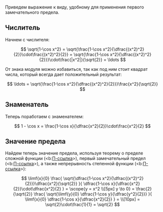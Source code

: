 Приведем выражение к виду, удобному для применения первого замечательного предела.

## Числитель

Начнем с числителя:

$$ \sqrt{1-\cos x^2} = \sqrt{\frac{1-\cos x^2}{\dfrac{(x^2)^2}{2}}\cdot\frac{(x^2)^2}{2}} = \sqrt{\frac{1-\cos x^2}{\dfrac{(x^2)^2}{2}}}\cdot\frac{|x^2|}{\sqrt{2}} = \ldots $$

От знака модуля можно избавиться, так как под ним стоит квадрат числа, который всегда дает положительный результат:

$$ \ldots = \sqrt{\frac{1-\cos x^2}{\dfrac{(x^2)^2}{2}}}\frac{x^2}{\sqrt{2}} $$

## Знаменатель

Теперь поработаем с знаменателем:

$$ 1 - \cos x = \frac{1-\cos x}{\dfrac{x^2}{2}}\cdot\frac{x^2}{2} $$

## Значение предела

Найдем теперь значение предела, используя теорему о пределе сложной функции (<b:[П-ссылка](advanced/proto/f-lim/composition)>), первый замечательный предел (<b:[П-ссылка](advanced/proto/f-lim/first-wonderful)>), а также непрерывность степенной функции (<b:[П-ссылка](advanced/proto/f-lim/f-power)>):

$$ \limf{x}{0} \frac{ \sqrt{\dfrac{1-\cos x^2}{\dfrac{(x^2)^2}{2}}}\dfrac{x^2}{\sqrt{2}} }{ \dfrac{1-\cos x}{\dfrac{x^2}{2}}\cdot\dfrac{x^2}{2} } = \scope{y = x^2 \\[5px] y \to 0} = \frac{2}{\sqrt{2}} \frac{ \sqrt{\limf{y}{0} \dfrac{1-\cos y}{\dfrac{y^2}{2}}} }{ \limf{x}{0} \dfrac{1-\cos x}{\dfrac{x^2}{2}} } = \\[10px] = \sqrt{2}\cdot\frac{1}{1} = \sqrt{2} $$